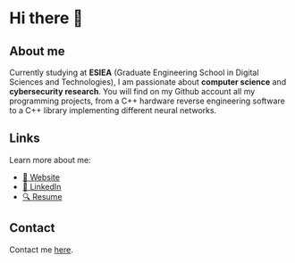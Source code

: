 # Hi there 👋

## About me

Currently studying at **ESIEA** (Graduate Engineering School in Digital Sciences and Technologies), I am passionate about **computer science** and **cybersecurity research**. You will find on my Github account all my programming projects, from a C++ hardware reverse engineering software to a C++ library implementing different neural networks.

## Links

Learn more about me:

- [🚀 Website](https://dorianb.tech/)
- [📣 LinkedIn](https://www.linkedin.com/in/dorian-bachelot/?locale=en_US)
- [🔍 Resume](https://dorianb.tech/CV_eng.pdf)

## Contact

Contact me [here](mailto:dorianb.dev@netc.fr).
